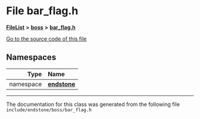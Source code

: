 

# File bar\_flag.h



[**FileList**](files.md) **>** [**boss**](dir_d0a7fd8d5b72659767e2a2651b1ff51c.md) **>** [**bar\_flag.h**](bar__flag_8h.md)

[Go to the source code of this file](bar__flag_8h_source.md)
















## Namespaces

| Type | Name |
| ---: | :--- |
| namespace | [**endstone**](namespaceendstone.md) <br> |





















































------------------------------
The documentation for this class was generated from the following file `include/endstone/boss/bar_flag.h`

